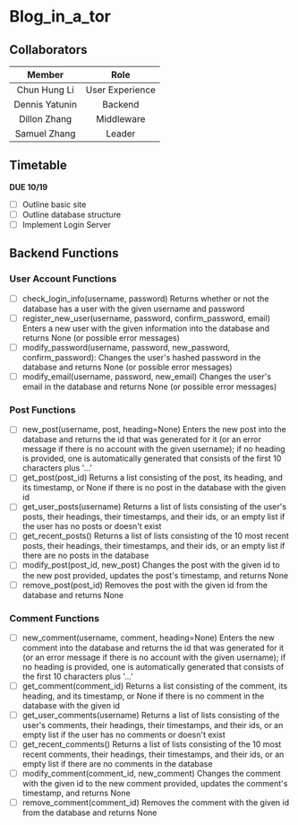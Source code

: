 # Blog_in_a_tor

## Collaborators
|   **Member**   |       **Role**      |
|:--------------:|:-------------------:|
|Chun Hung Li    | User Experience     |
|Dennis Yatunin  | Backend             |
|Dillon Zhang    | Middleware          |
|Samuel Zhang    | Leader              |

## Timetable

**DUE 10/19**

- [ ] Outline basic site
- [ ] Outline database structure
- [ ] Implement Login Server

## Backend Functions
### User Account Functions
- [ ] check_login_info(username, password)
Returns whether or not the database has a user with the given username and password
- [ ] register_new_user(username, password, confirm_password, email)
Enters a new user with the given information into the database and returns None (or possible error messages)
- [ ] modify_password(username, password, new_password, confirm_password):
Changes the user's hashed password in the database and returns None (or possible error messages)
- [ ] modify_email(username, password, new_email)
Changes the user's email in the database and returns None (or possible error messages)
### Post Functions
- [ ] new_post(username, post, heading=None)
Enters the new post into the database and returns the id that was generated for it (or an error message if there is no account with the given username); if no heading is provided, one is automatically generated that consists of the first 10 characters plus '...'
- [ ] get_post(post_id)
Returns a list consisting of the post, its heading, and its timestamp, or None if there is no post in the database with the given id
- [ ] get_user_posts(username)
Returns a list of lists consisting of the user's posts, their headings, their timestamps, and their ids, or an empty list if the user has no posts or doesn't exist
- [ ] get_recent_posts()
Returns a list of lists consisting of the 10 most recent posts, their headings, their timestamps, and their ids, or an empty list if there are no posts in the database
- [ ] modify_post(post_id, new_post)
Changes the post with the given id to the new post provided, updates the post's timestamp, and returns None
- [ ] remove_post(post_id)
Removes the post with the given id from the database and returns None
### Comment Functions
- [ ] new_comment(username, comment, heading=None)
Enters the new comment into the database and returns the id that was generated for it (or an error message if there is no account with the given username); if no heading is provided, one is automatically generated that consists of the first 10 characters plus '...'
- [ ] get_comment(comment_id)
Returns a list consisting of the comment, its heading, and its timestamp, or None if there is no comment in the database with the given id
- [ ] get_user_comments(username)
Returns a list of lists consisting of the user's comments, their headings, their timestamps, and their ids, or an empty list if the user has no comments or doesn't exist
- [ ] get_recent_comments()
Returns a list of lists consisting of the 10 most recent comments, their headings, their timestamps, and their ids, or an empty list if there are no comments in the database
- [ ] modify_comment(comment_id, new_comment)
Changes the comment with the given id to the new comment provided, updates the comment's timestamp, and returns None
- [ ] remove_comment(comment_id)
Removes the comment with the given id from the database and returns None
